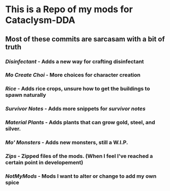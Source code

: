# This is a Repo of my mods for Cataclysm-DDA
## Most of these commits are sarcasam with a bit of truth

### *Disinfectant* - Adds a new way for crafting disinfectant

### *Mo Create Choi* - More choices for character creation

### *Rice* - Adds rice crops, unsure how to get the buildings to spawn naturally

### *Survivor Notes* - Adds more snippets for *survivor notes*

### *Material Plants* - Adds plants that can grow gold, steel, and silver.

### *Mo' Monsters* - Adds new monsters, still a W.I.P.

### *Zips* - Zipped files of the mods. (When I feel I've reached a certain point in developement)

### *NotMyMods* - Mods I want to alter or change to add my own spice
